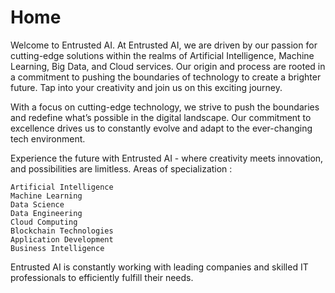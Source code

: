 # Home

Welcome to Entrusted AI. At Entrusted AI, we are driven by our passion for cutting-edge solutions within the realms of Artificial Intelligence, Machine Learning, Big Data, and Cloud services. Our origin and process are rooted in a commitment to pushing the boundaries of technology to create a brighter future. Tap into your creativity and join us on this exciting journey.

With a focus on cutting-edge technology, we strive to push the boundaries and redefine what’s possible in the digital landscape. Our commitment to excellence drives us to constantly evolve and adapt to the ever-changing tech environment.

Experience the future with Entrusted AI - where creativity meets innovation, and possibilities are limitless.
Areas of specialization :

    Artificial Intelligence
    Machine Learning
    Data Science
    Data Engineering
    Cloud Computing
    Blockchain Technologies
    Application Development
    Business Intelligence

Entrusted AI is constantly working with leading companies and skilled IT professionals to efficiently fulfill their needs.
